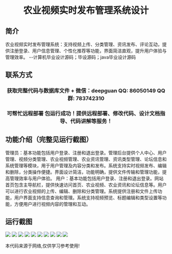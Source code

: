 <p><h1 align="center">农业视频实时发布管理系统设计</h1></p>

## 简介
农业视频实时发布管理系统：支持视频上传、分类管理、资讯发布、评论互动，提供注册登录、用户信息管理、个性化推荐等功能，界面简洁直观，提升用户体验与管理效率。    --计算机毕业设计源码；毕设源码；java毕业设计源码


## 联系方式
<p><h3 align="center">获取完整代码与数据库文件 + 微信：deepguan QQ: 86050149 QQ群: 783742310</h3></p>
<p><h3 align="center">可帮忙远程部署 包运行成功！提供远程部署、修改代码、设计文档指导、代码讲解等服务！</h3></p>

## 功能介绍（完整见运行截图）
管理员：基本功能包括用户登录、注册和退出登录。管理后台提供个人中心、用户管理、视频分类管理、农业视频管理、农业资讯管理、资讯类型管理、论坛信息和系统管理等模块，用于用户管理及内容分类和发布。系统支持实时视频发布、编辑和删除，分类操作便捷。界面设计简洁，功能明确，提供文件传输和管理功能，提高管理效率与用户体验。
用户：基本功能包括用户登录、注册和退出登录。网站首页包含主导航栏，提供快速访问首页、农业视频、农业资讯和论坛信息等。用户可以进行农业视频的上传、编辑、删除和分类管理。系统提供注册和文件上传功能，用户界面支持信息查询和管理。系统支持视频预览、标题编辑和类型设置等功能，方便用户进行视频内容的管理和互动。


## 运行截图
![](https://bs-1329754181.cos.ap-shanghai.myqcloud.com/ssm/AgriculturalVideoLiveReleaseManagementSystem/img/001.jpg)
![](https://bs-1329754181.cos.ap-shanghai.myqcloud.com/ssm/AgriculturalVideoLiveReleaseManagementSystem/img/002.jpg)
![](https://bs-1329754181.cos.ap-shanghai.myqcloud.com/ssm/AgriculturalVideoLiveReleaseManagementSystem/img/003.jpg)
![](https://bs-1329754181.cos.ap-shanghai.myqcloud.com/ssm/AgriculturalVideoLiveReleaseManagementSystem/img/004.jpg)
![](https://bs-1329754181.cos.ap-shanghai.myqcloud.com/ssm/AgriculturalVideoLiveReleaseManagementSystem/img/005.jpg)
![](https://bs-1329754181.cos.ap-shanghai.myqcloud.com/ssm/AgriculturalVideoLiveReleaseManagementSystem/img/006.jpg)
![](https://bs-1329754181.cos.ap-shanghai.myqcloud.com/ssm/AgriculturalVideoLiveReleaseManagementSystem/img/007.jpg)
![](https://bs-1329754181.cos.ap-shanghai.myqcloud.com/ssm/AgriculturalVideoLiveReleaseManagementSystem/img/008.jpg)
![](https://bs-1329754181.cos.ap-shanghai.myqcloud.com/ssm/AgriculturalVideoLiveReleaseManagementSystem/img/009.jpg)
![](https://bs-1329754181.cos.ap-shanghai.myqcloud.com/ssm/AgriculturalVideoLiveReleaseManagementSystem/img/010.jpg)

<p>本代码来源于网络,仅供学习参考使用!</p>
